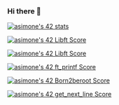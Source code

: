 ### Hi there 👋

[![asimone's 42 stats](https://badge42.vercel.app/api/v2/clgceq4q6004908jrauygtos1/stats?cursusId=21&coalitionId=58)](https://github.com/JaeSeoKim/badge42)

[![asimone's 42 Libft Score](https://badge42.vercel.app/api/v2/clgceq4q6004908jrauygtos1/project/2818548)](https://github.com/JaeSeoKim/badge42)

<a href="https://github.com/JaeSeoKim/badge42"><img src="https://badge42.vercel.app/api/v2/clgceq4q6004908jrauygtos1/project/2818548" alt="asimone's 42 Libft Score" /></a>

[![asimone's 42 ft_printf Score](https://badge42.vercel.app/api/v2/clgceq4q6004908jrauygtos1/project/2881507)](https://github.com/JaeSeoKim/badge42)

[![asimone's 42 Born2beroot Score](https://badge42.vercel.app/api/v2/clgceq4q6004908jrauygtos1/project/2882529)](https://github.com/JaeSeoKim/badge42)

[![asimone's 42 get_next_line Score](https://badge42.vercel.app/api/v2/clgceq4q6004908jrauygtos1/project/2907174)](https://github.com/JaeSeoKim/badge42)

<!--
**AntonioSimo/AntonioSimo** is a ✨ _special_ ✨ repository because its `README.md` (this file) appears on your GitHub profile.

Here are some ideas to get you started:

- 🔭 I’m currently working on ...
- 🌱 I’m currently learning ...
- 👯 I’m looking to collaborate on ...
- 🤔 I’m looking for help with ...
- 💬 Ask me about ...
- 📫 How to reach me: ...
- 😄 Pronouns: ...
- ⚡ Fun fact: ...
-->
